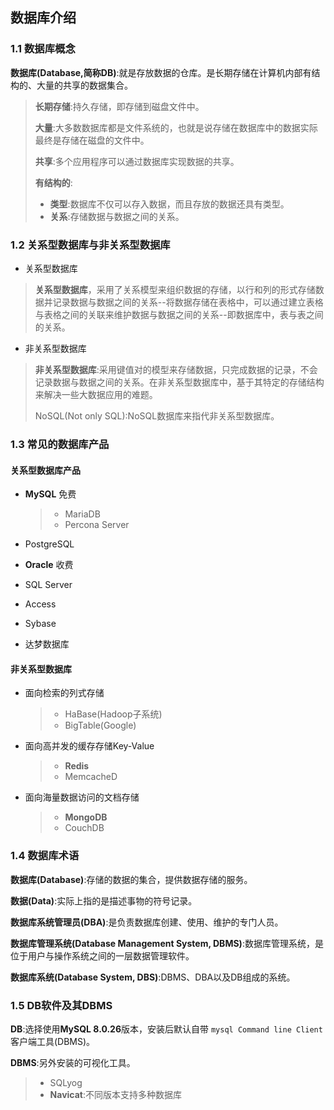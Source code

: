 ## 数据库介绍

### **1.1 数据库概念**

**数据库(Database,简称DB)**:就是存放数据的仓库。是长期存储在计算机内部有结构的、大量的共享的数据集合。

> **长期存储**:持久存储，即存储到磁盘文件中。
>
> **大量**:大多数数据库都是文件系统的，也就是说存储在数据库中的数据实际最终是存储在磁盘的文件中。
>
> **共享**:多个应用程序可以通过数据库实现数据的共享。
>
> **有结构的**:
>
> * **类型**:数据库不仅可以存入数据，而且存放的数据还具有类型。
> * **关系**:存储数据与数据之间的关系。

### 1.2 关系型数据库与非关系型数据库

* 关系型数据库

> **关系型数据库**，采用了关系模型来组织数据的存储，以行和列的形式存储数据并记录数据与数据之间的关系--将数据存储在表格中，可以通过建立表格与表格之间的关联来维护数据与数据之间的关系--即数据库中，表与表之间的关系。

* 非关系型数据库

> **非关系型数据库**:采用键值对的模型来存储数据，只完成数据的记录，不会记录数据与数据之间的关系。在非关系型数据库中，基于其特定的存储结构来解决一些大数据应用的难题。
>
> NoSQL(Not only SQL):NoSQL数据库来指代非关系型数据库。

### 1.3 常见的数据库产品

#### 关系型数据库产品

* **MySQL**   免费

  > * MariaDB
  > * Percona Server
  >
* PostgreSQL
* **Oracle** 收费
* SQL Server
* Access
* Sybase
* 达梦数据库

#### 非关系型数据库

* 面向检索的列式存储

  > * HaBase(Hadoop子系统)
  > * BigTable(Google)
  >
* 面向高并发的缓存存储Key-Value

  > * **Redis**
  > * MemcacheD
  >
* 面向海量数据访问的文档存储

  > * **MongoDB**
  > * CouchDB
  >

### 1.4 数据库术语

**数据库(Database)**:存储的数据的集合，提供数据存储的服务。

**数据(Data)**:实际上指的是描述事物的符号记录。

**数据库系统管理员(DBA)**:是负责数据库创建、使用、维护的专门人员。

**数据库管理系统(Database Management System, DBMS)**:数据库管理系统，是位于用户与操作系统之间的一层数据管理软件。

**数据库系统(Database System, DBS)**:DBMS、DBA以及DB组成的系统。

### 1.5 DB软件及其DBMS

**DB**:选择使用**MySQL 8.0.26**版本，安装后默认自带 `mysql Command line Client`客户端工具(DBMS)。

**DBMS**:另外安装的可视化工具。

> * SQLyog
> * **Navicat**:不同版本支持多种数据库
